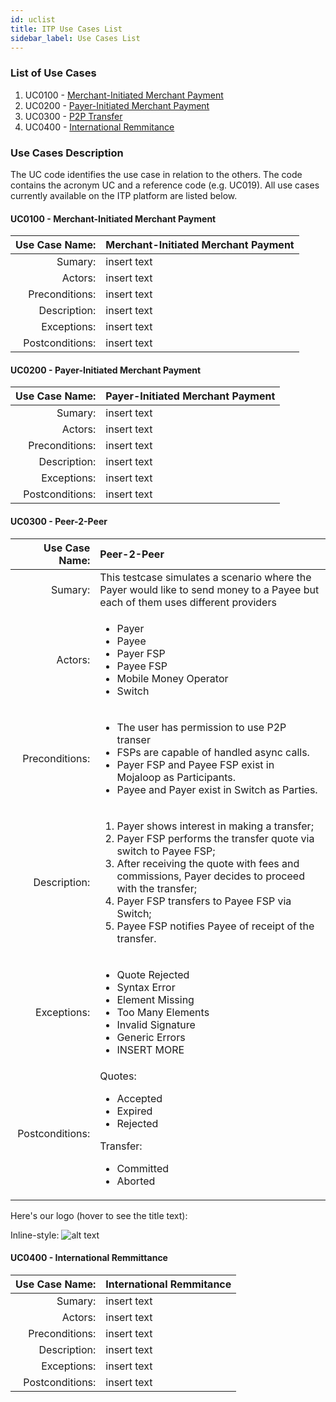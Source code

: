 ```yaml
---
id: uclist
title: ITP Use Cases List
sidebar_label: Use Cases List
---
```


### List of Use Cases <a name="uc"></a>

1. UC0100 - [Merchant-Initiated Merchant Payment](#mimp)
2. UC0200 - [Payer-Initiated Merchant Payment](#pimp)
3. UC0300 - [P2P Transfer](#p2p)
4. UC0400 - [International Remmitance](#ir)

### Use Cases Description <a name="ucdescription"></a>

The UC code identifies the use case in relation to the others. The code contains the acronym UC and a reference code (e.g. UC019). All use cases currently available on the ITP platform are listed below.

#### UC0100 - Merchant-Initiated Merchant Payment <a name="mimp"></a>

|Use Case Name:| Merchant-Initiated Merchant Payment |
|-:|:-|
|Sumary:| insert text |
|Actors:| insert text |
|Preconditions:| insert text |
|Description:| insert text |
|Exceptions:| insert text |
|Postconditions:| insert text |

#### UC0200 - Payer-Initiated Merchant Payment <a name="pimp"></a>

|Use Case Name:| Payer-Initiated Merchant Payment |
|-:|:-|
|Sumary:| insert text |
|Actors:| insert text |
|Preconditions:| insert text |
|Description:| insert text |
|Exceptions:| insert text |
|Postconditions:| insert text |

#### UC0300 - Peer-2-Peer <a name="p2p"></a>

|Use Case Name:| Peer-2-Peer |
|-:|:-|
|Sumary:| This testcase simulates a scenario where the Payer would like to send money to a Payee but each of them uses different providers|
|Actors:|<ul><li>Payer</li><li>Payee</li><li>Payer FSP</li><li>Payee FSP</li><li>Mobile Money Operator</li><li>Switch</li></ul>|
|Preconditions:| <ul><li>The user has permission to use P2P transer</li><li>FSPs are capable of handled async calls.</li><li>Payer FSP and Payee FSP exist in Mojaloop as Participants.</li><li>Payee and Payer exist in Switch as Parties.</li></ul> |
|Description:| <ol><li>Payer shows interest in making a transfer;</li><li>Payer FSP performs the transfer quote via switch to Payee FSP;</li><li>After receiving the quote with fees and commissions, Payer decides to proceed with the transfer;</li><li>Payer FSP transfers to Payee FSP via Switch;</li><li>Payee FSP notifies Payee of receipt of the transfer.</li></ol> |
|Exceptions:|<ul><li>Quote Rejected</li><li>Syntax Error</li><li>Element Missing</li><li>Too Many Elements</li><li>Invalid Signature</li><li>Generic Errors</li><li>INSERT MORE</li></ul> |
|Postconditions:|Quotes:<ul><li>Accepted</li><li>Expired</li><li>Rejected</li></ul>Transfer:<ul><li>Committed</li><li>Aborted</li></ul>|

Here's our logo (hover to see the title text):

Inline-style: ![alt text](https://github.com/gsmainclusivetechlab/interop-docs/tree/gh-pages/img/p2p-rnd.png 'Logo Title Text 1')

#### UC0400 - International Remmittance <a name="ir"></a>

|Use Case Name:| International Remmitance |
|-:|:-|
|Sumary:| insert text |
|Actors:| insert text |
|Preconditions:| insert text |
|Description:| insert text |
|Exceptions:| insert text |
|Postconditions:| insert text |
